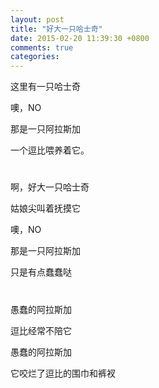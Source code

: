 ```yaml
---
layout: post
title: "好大一只哈士奇"
date: 2015-02-20 11:39:30 +0800
comments: true
categories: 
---
```

<!-- more -->
这里有一只哈士奇

噢，NO

那是一只阿拉斯加

一个逗比喂养着它。  

# 
啊，好大一只哈士奇

姑娘尖叫着抚摸它

噢，NO

那是一只阿拉斯加

只是有点蠢蠢哒

# 
愚蠢的阿拉斯加

逗比经常不陪它

愚蠢的阿拉斯加

它咬烂了逗比的围巾和裤衩
